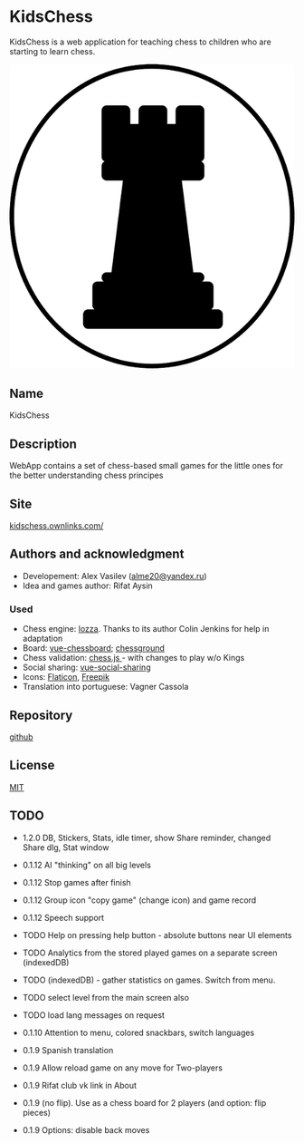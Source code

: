 # KidsChess

KidsChess is a web application for teaching chess to children who are starting to learn chess.


![KidsChess logo][logo]

## Name

KidsChess

## Description

WebApp contains a set of chess-based small games for the little ones for the better understanding chess principes

## Site 

[kidschess.ownlinks.com/](https://kidschess.ownlinks.com/)

## Authors and acknowledgment

* Developement: Alex Vasilev (alme20@yandex.ru)
* Idea and games author: Rifat Aysin

### Used

* Chess engine: [lozza](//github.com/op12no2/lozza). Thanks to its author Colin Jenkins for help in adaptation
* Board: [vue-chessboard](//github.com/vitogit/vue-chessboard);
[chessground](//github.com/ornicar/chessground)
* Chess validation: [chess.js ](//github.com/jhlywa/chess.js) - with changes to play w/o Kings
* Social sharing: [vue-social-sharing](//github.com/nicolasbeauvais/vue-social-sharing)
* Icons: [Flaticon](https://www.flaticon.com/), [Freepik](https://www.freepik.com)
* Translation into portuguese: Vagner Cassola

## Repository

[github](https://github.com/shushu15/kidschess)

## License

[MIT](https://choosealicense.com/licenses/mit/)

## TODO
* 1.2.0 DB, Stickers, Stats, idle timer, show Share reminder, changed Share dlg, Stat window

* 0.1.12 AI "thinking" on all big levels
* 0.1.12 Stop games after finish
* 0.1.12 Group icon "copy game" (change icon) and game record
* 0.1.12 Speech support
* TODO Help on pressing help button - absolute buttons near UI elements
* TODO Analytics from the stored played games on a separate screen (indexedDB)
* TODO (indexedDB) - gather statistics on games. Switch from menu. 
* TODO select level from the main screen also
* TODO load lang messages on request
* 0.1.10 Attention to menu, colored snackbars, switch languages
* 0.1.9 Spanish translation
* 0.1.9 Allow reload game on any move for Two-players
* 0.1.9 Rifat club vk link in About
* 0.1.9 (no flip). Use as a chess board for 2 players (and option: flip pieces)
* 0.1.9 Options: disable back moves

[logo]: https://github.com/shushu15/kidschess/blob/main/public/favicon.png?raw=true "KidsChess logo"
